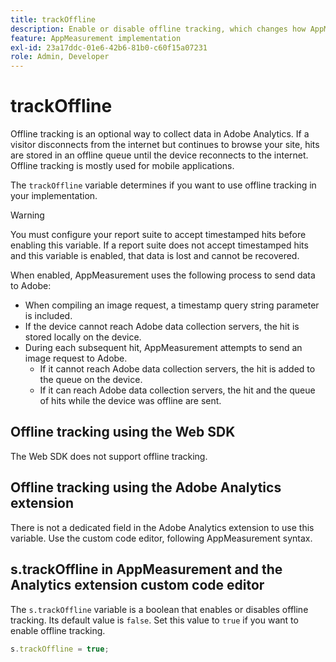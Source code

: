 ```yaml
---
title: trackOffline
description: Enable or disable offline tracking, which changes how AppMeasurement collects data.
feature: AppMeasurement implementation
exl-id: 23a17ddc-01e6-42b6-81b0-c60f15a07231
role: Admin, Developer
---
```

# trackOffline

Offline tracking is an optional way to collect data in Adobe Analytics. If a visitor disconnects from the internet but continues to browse your site, hits are stored in an offline queue until the device reconnects to the internet. Offline tracking is mostly used for mobile applications.

The `trackOffline` variable determines if you want to use offline tracking in your implementation.

>[!WARNING]
>
>You must configure your report suite to accept timestamped hits before enabling this variable. If a report suite does not accept timestamped hits and this variable is enabled, that data is lost and cannot be recovered.

When enabled, AppMeasurement uses the following process to send data to Adobe:

* When compiling an image request, a timestamp query string parameter is included.
* If the device cannot reach Adobe data collection servers, the hit is stored locally on the device.
* During each subsequent hit, AppMeasurement attempts to send an image request to Adobe.
  * If it cannot reach Adobe data collection servers, the hit is added to the queue on the device.
  * If it can reach Adobe data collection servers, the hit and the queue of hits while the device was offline are sent.

## Offline tracking using the Web SDK

The Web SDK does not support offline tracking.

## Offline tracking using the Adobe Analytics extension

There is not a dedicated field in the Adobe Analytics extension to use this variable. Use the custom code editor, following AppMeasurement syntax.

## s.trackOffline in AppMeasurement and the Analytics extension custom code editor

The `s.trackOffline` variable is a boolean that enables or disables offline tracking. Its default value is `false`. Set this value to `true` if you want to enable offline tracking.

```js
s.trackOffline = true;
```
